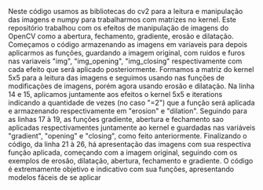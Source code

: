 Neste código usamos as bibliotecas do cv2 para a leitura e manipulação das imagens e numpy para trabalharmos com matrizes no kernel. Este repositório trabalhou com os efeitos de manipulação de imagens do OpenCV como a abertura, fechamento, gradiente, erosão e dilatação. Começamos o código armazenando as imagens em variaveis para depois aplicarmos as funções, guardando a imagem original, com ruidos e furos nas variaveis "img", "img_opening", "img_closing" respectivamente com cada efeito que será aplicado posteriormente. Formamos a matriz do kernel 5x5 para a leitura das imagens e seguimos usando nas funções de modificações de imagens, porém agora usando erosão e dilatação. 
  Na linha 14 e 15, aplicamos juntamente aos efeitos o kernel 5x5 e iterations indicando a quantidade de vezes (no caso "=2") que a função será aplicada e armazenando respectivamente em "erosion" e "dilation". Seguindo para as linhas 17 à 19, as funções gradiente, abertura e fechamento sao aplicadas respectivamentes juntamente ao kernel e guardadas nas variáveis "gradient", "opening" e "closing", como feito anteriormente. Finalizando o código, da linha 21 à 26, há apresentação das imagens com sua respectiva função aplicada, começando com a imagem original, seguindo com os exemplos de erosão, dilatação, abertura, fechamento e gradiente.
  O código é extremamente objetivo e indicativo com sua funções, apresentando modelos fáceis de se aplicar

